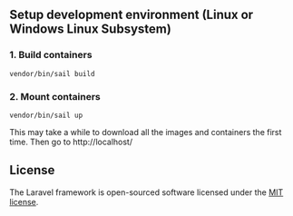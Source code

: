 ## Setup development environment (Linux or Windows Linux Subsystem)

### 1. Build containers

`vendor/bin/sail build`

### 2. Mount containers

`vendor/bin/sail up`

This may take a while to download all the images and containers the first time. Then go to http://localhost/

## License

The Laravel framework is open-sourced software licensed under the [MIT license](https://opensource.org/licenses/MIT).
